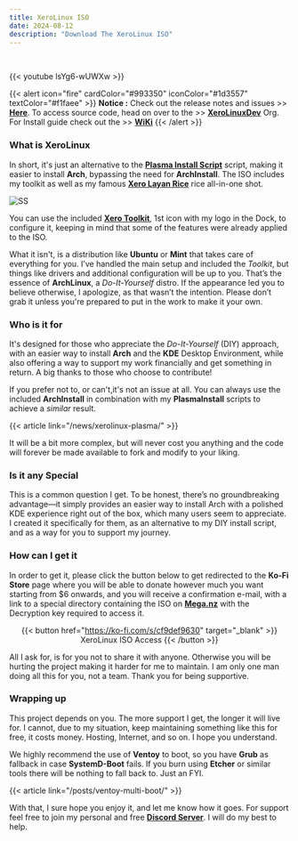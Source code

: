 ```yaml
---
title: XeroLinux ISO
date: 2024-08-12
description: "Download The XeroLinux ISO"
---
```


<br />

{{< youtube lsYg6-wUWXw >}}<br />

{{< alert icon="fire" cardColor="#993350" iconColor="#1d3557" textColor="#f1faee" >}}
**Notice :** Check out the release notes and issues >> [**Here**](https://github.com/XeroLinuxDev/xero-build/#-release-notes-). To access source code, head on over to the >> [**XeroLinuxDev**](https://github.com/XeroLinuxDev) Org. For Install guide check out the >> [**WiKi**](https://wiki.xerolinux.xyz/distro/)
{{< /alert >}}

### What is XeroLinux

In short, it's just an alternative to the [**Plasma Install Script**](https://wiki.xerolinux.xyz/plasma/) script, making it easier to install **Arch**, bypassing the need for **ArchInstall**. The ISO includes my toolkit as well as my famous [**Xero Layan Rice**](https://wiki.xerolinux.xyz/rice/) rice all-in-one shot.

![SS](https://i.imgur.com/ejZ1ZQv.png)

You can use the included [**Xero Toolkit**](https://wiki.xerolinux.xyz/xlapit/), 1st icon with my logo in the Dock, to configure it, keeping in mind that some of the features were already applied to the ISO.

What it isn't, is a distribution like **Ubuntu** or **Mint** that takes care of everything for you. I’ve handled the main setup and included the *Toolkit*, but things like drivers and additional configuration will be up to you. That’s the essence of **ArchLinux**, a *Do-It-Yourself* distro. If the appearance led you to believe otherwise, I apologize, as that wasn’t the intention. Please don’t grab it unless you're prepared to put in the work to make it your own.

### Who is it for

It's designed for those who appreciate the *Do-It-Yourself* (DIY) approach, with an easier way to install **Arch** and the **KDE** Desktop Environment, while also offering a way to support my work financially and get something in return. A big thanks to those who choose to contribute!

If you prefer not to, or can't,it's not an issue at all. You can always use the included  **ArchInstall** in combination with my **PlasmaInstall** scripts to achieve a *similar* result.

{{< article link="/news/xerolinux-plasma/" >}}

It will be a bit more complex, but will never cost you anything and the code will forever be made available to fork and modify to your liking.

### Is it any Special

This is a common question I get. To be honest, there’s no groundbreaking advantage—it simply provides an easier way to install Arch with a polished KDE experience right out of the box, which many users seem to appreciate. I created it specifically for them, as an alternative to my DIY install script, and as a way for you to support my journey.

### How can I get it

In order to get it, please click the button below to get redirected to the **Ko-Fi Store** page where you will be able to donate however much you want starting from $6 onwards, and you will receive a confirmation e-mail, with a link to a special directory containing the ISO on [**Mega.nz**](https://mega.nz) with the Decryption key required to access it.

<div align="center">

{{< button href="https://ko-fi.com/s/cf9def9630" target="_blank" >}}
XeroLinux ISO Access
{{< /button >}}

</div>

All I ask for, is for you not to share it with anyone. Otherwise you will be hurting the project making it harder for me to maintain. I am only one man doing all this for you, not a team. Thank you for being supportive.

### Wrapping up

This project depends on you. The more support I get, the longer it will live for. I cannot, due to my situation, keep maintaining something like this for free, it costs money. Hosting, Internet, and so on. I hope you understand.

We highly recommend the use of **Ventoy** to boot, so you have **Grub** as fallback in case **SystemD-Boot** fails. If you burn using **Etcher** or similar tools there will be nothing to fall back to. Just an FYI.

{{< article link="/posts/ventoy-multi-boot/" >}}

With that, I sure hope you enjoy it, and let me know how it goes. For support feel free to join my personal and free [**Discord Server**](https://discord.gg/5sqxTSuKZu). I will do my best to help.
